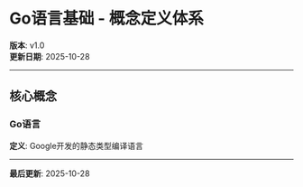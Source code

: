 # Go语言基础 - 概念定义体系

**版本**: v1.0  
**更新日期**: 2025-10-28

---

## 核心概念

### Go语言

**定义**: Google开发的静态类型编译语言

---

**最后更新**: 2025-10-28

